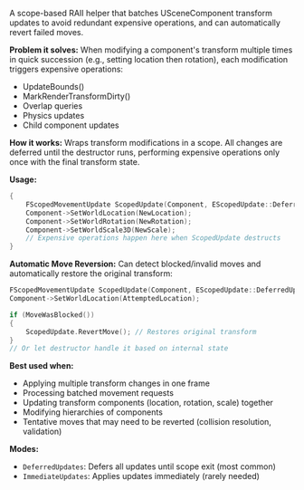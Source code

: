 
A scope-based RAII helper that batches USceneComponent transform updates to avoid redundant expensive operations, and can automatically revert failed moves.

**Problem it solves:**
When modifying a component's transform multiple times in quick succession (e.g., setting location then rotation), each modification triggers expensive operations:
- UpdateBounds()
- MarkRenderTransformDirty()
- Overlap queries
- Physics updates
- Child component updates

**How it works:**
Wraps transform modifications in a scope. All changes are deferred until the destructor runs, performing expensive operations only once with the final transform state.

**Usage:**
```cpp
{
    FScopedMovementUpdate ScopedUpdate(Component, EScopedUpdate::DeferredUpdates);
    Component->SetWorldLocation(NewLocation);
    Component->SetWorldRotation(NewRotation);
    Component->SetWorldScale3D(NewScale);
    // Expensive operations happen here when ScopedUpdate destructs
}
```

**Automatic Move Reversion:**
Can detect blocked/invalid moves and automatically restore the original transform:
```cpp
FScopedMovementUpdate ScopedUpdate(Component, EScopedUpdate::DeferredUpdates);
Component->SetWorldLocation(AttemptedLocation);

if (MoveWasBlocked())
{
    ScopedUpdate.RevertMove(); // Restores original transform
}
// Or let destructor handle it based on internal state
```

**Best used when:**
- Applying multiple transform changes in one frame
- Processing batched movement requests
- Updating transform components (location, rotation, scale) together
- Modifying hierarchies of components
- Tentative moves that may need to be reverted (collision resolution, validation)

**Modes:**
- `DeferredUpdates`: Defers all updates until scope exit (most common)
- `ImmediateUpdates`: Applies updates immediately (rarely needed)